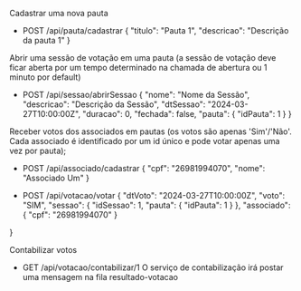 Cadastrar uma nova pauta

- POST /api/pauta/cadastrar
{
  "titulo": "Pauta 1",
  "descricao": "Descrição da pauta 1"
}

Abrir uma sessão de votação em uma pauta (a sessão de votação deve ficar aberta por um tempo determinado na chamada de abertura ou 1 minuto por default)
 
- POST /api/sessao/abrirSessao
{
  "nome": "Nome da Sessão",
  "descricao": "Descrição da Sessão",
  "dtSessao": "2024-03-27T10:00:00Z",
  "duracao": 0,
  "fechada": false,
  "pauta": {
    "idPauta": 1
  }
}

Receber votos dos associados em pautas (os votos são apenas 'Sim'/'Não'. Cada associado é identificado por um id único e pode votar apenas uma vez por pauta);

- POST /api/associado/cadastrar
{
  "cpf": "26981994070",
  "nome": "Associado Um"
}

- POST /api/votacao/votar
{
  "dtVoto": "2024-03-27T10:00:00Z",
  "voto": "SIM",
  "sessao": {
    "idSessao": 1,
    "pauta": {
      "idPauta": 1
    }
  },
  "associado": {
    "cpf": "26981994070"
  }

}

Contabilizar votos
- GET /api/votacao/contabilizar/1
  O serviço de contabilização irá postar uma mensagem na fila resultado-votacao
